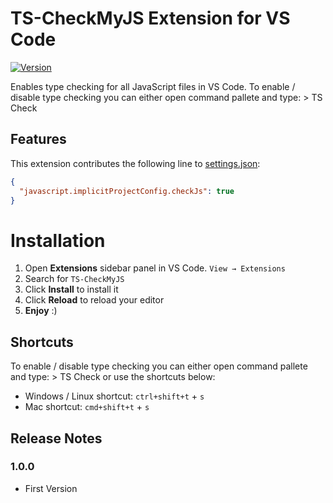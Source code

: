 # TS-CheckMyJS Extension for VS Code

[![Version](https://vsmarketplacebadge.apphb.com/version/Iannes.ts-checkmyjs.svg)](https://marketplace.visualstudio.com/items?itemName=Iannes.ts-checkmyjs)

Enables type checking for all JavaScript files in VS Code.
To enable / disable type checking you can either open command pallete and type: > TS Check

## Features

This extension contributes the following line to [settings.json](https://code.visualstudio.com/docs/customization/userandworkspace):

```json
{
  "javascript.implicitProjectConfig.checkJs": true
}
```

# Installation

1. Open **Extensions** sidebar panel in VS Code. `View → Extensions`
2. Search for `TS-CheckMyJS`
3. Click **Install** to install it
4. Click **Reload** to reload your editor
5. **Enjoy** :)

## Shortcuts

To enable / disable type checking you can either open command pallete and type: > TS Check or use the shortcuts below:

- Windows / Linux shortcut: `ctrl+shift+t` + `s`
- Mac shortcut: `cmd+shift+t` + `s`

## Release Notes

### 1.0.0

- First Version
